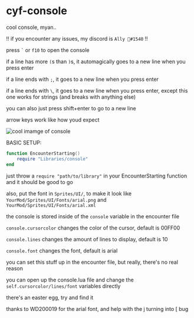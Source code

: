 # cyf-console

cool console, myan..

!! if you encounter any issues, my discord is `Ally 🍦#1540` !!

press `` ` `` or `f10` to open the console

if a line has more `(`s than `)`s, it automagically goes to a new line when you press enter

if a line ends with `;`, it goes to a new line when you press enter

if a line ends with `\`, it goes to a new line when you press enter, except this one works for strings (and breaks with anything else)

you can also just press shift+enter to go to a new line

arrow keys work like how youd expect

![cool imamge of console](https://ringo.is-a-good-waifu.com/7K3Nh9q.png)

BASIC SETUP:

```lua
function EncounterStarting()
    require "Libraries/console"
end
```

just throw a `require "path/to/library"` in your EncounterStarting function and it should be good to go

also, put the font in `Sprites/UI/`, to make it look like `YourMod/Sprites/UI/Fonts/arial.png` and `YourMod/Sprites/UI/Fonts/arial.xml`

the console is stored inside of the `console` variable in the encounter file

`console.cursorcolor` changes the color of the cursor, default is 00FF00

`console.lines` changes the amount of lines to display, default is 10

`console.font` changes the font, default is arial

you can set this stuff up in the encounter file, but really, there's no real reason

you can open up the console.lua file and change the `self.cursorcolor/lines/font` variables directly

there's an easter egg, try and find it

thanks to WD200019 for the arial font, and help with the j turning into \[ bug
